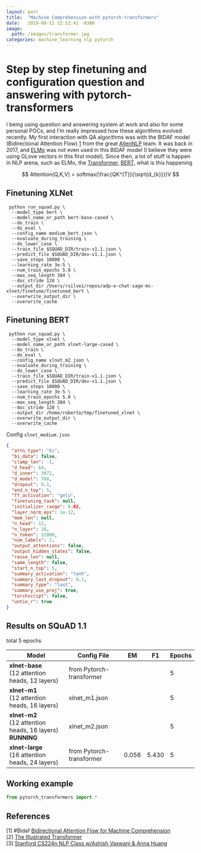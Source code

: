 ```yaml
---
layout: post
title:  "Machine Comprehension with pytorch-transformers"
date:   2019-08-12 12:52:41 -0300
image:
  path: /images/transformer.jpg
categories: machine_learning nlp pytorch
---
```


# Step by step finetuning and configuration question and answering with pytorch-transformers

I being using question and answering system at work and also for some personal POCs, and I'm really impressed how these algorithms evolved recently. My first interaction with QA algorithms was with the BIDAF model (Bidirectional Attention Flow) [1](#Bidaf) from the great [AllenNLP](https://allennlp.org/) team. It was back in 2017, and [ELMo](https://allennlp.org/elmo) was not even used in this BIDAF model (I believe they were using GLove vectors in this first model). Since then, a lot of stuff is happen in NLP arena, such as ELMo, the [Transformer](https://arxiv.org/abs/1706.03762), [BERT](https://arxiv.org/abs/1810.04805),  what is this happening


$$
Attention(Q,K,V) = softmax(\frac{QK^{T}}{\sqrt{d_{k}}})V
$$

## Finetuning XLNet

```
 python run_squad.py \
  --model_type bert \
  --model_name_or_path bert-base-cased \
  --do_train \
  --do_eval \
  --config_name medium_bert.json \
  --evaluate_during_training \
  --do_lower_case \
  --train_file $SQUAD_DIR/train-v1.1.json \
  --predict_file $SQUAD_DIR/dev-v1.1.json \
  --save_steps 10000 \
  --learning_rate 3e-5 \
  --num_train_epochs 5.0 \
  --max_seq_length 384 \
  --doc_stride 128 \
  --output_dir /Users/rsilvei/repos/adp-e-chat-sage-mc-xlnet/finetune/finetuned_bert \
  --overwrite_output_dir \
  --overwrite_cache
```

## Finetuning BERT
```
 python run_squad.py \
  --model_type xlnet \
  --model_name_or_path xlnet-large-cased \
  --do_train \
  --do_eval \
  --config_name xlnet_m2.json \
  --evaluate_during_training \
  --do_lower_case \
  --train_file $SQUAD_DIR/train-v1.1.json \
  --predict_file $SQUAD_DIR/dev-v1.1.json \
  --save_steps 10000 \
  --learning_rate 3e-5 \
  --num_train_epochs 5.0 \
  --max_seq_length 384 \
  --doc_stride 128 \
  --output_dir /home/roberto/tmp/finetuned_xlnet \
  --overwrite_output_dir \
  --overwrite_cache
```

Config `xlnet_medium.json`

```json
{
  "attn_type": "bi",
  "bi_data": false,
  "clamp_len": -1,
  "d_head": 64,
  "d_inner": 3072,
  "d_model": 768,
  "dropout": 0.1,
  "end_n_top": 5,
  "ff_activation": "gelu",
  "finetuning_task": null,
  "initializer_range": 0.02,
  "layer_norm_eps": 1e-12,
  "mem_len": null,
  "n_head": 12,
  "n_layer": 16,
  "n_token": 32000,
  "num_labels": 2,
  "output_attentions": false,
  "output_hidden_states": false,
  "reuse_len": null,
  "same_length": false,
  "start_n_top": 5,
  "summary_activation": "tanh",
  "summary_last_dropout": 0.1,
  "summary_type": "last",
  "summary_use_proj": true,
  "torchscript": false,
  "untie_r": true
}
```

## Results on SQuAD 1.1
total 5 epochs

| Model                                                | Config File              | EM       | F1      | Epochs  |
| -------------                                        |------------              |--------- |-------- |--------|
|  **xlnet-base** <br>(12 attention heads, 12 layers)  | from Pytorch-transformer |          |         |    5     |        
|  **xlnet-m1** <br>(12 attention heads, 16 layers)    | xlnet_m1.json            |          |         |    5     |
|  **xlnet-m2** <br>(12 attention heads, 16 layers) **RUNNING**  | xlnet_m2.json            |          |         |    5     |  
|  **xlnet-large** <br>(16 attention heads, 24 layers)  | from Pytorch-transformer |  0.056   |   5.430    |    5     |



## Working example

```python
from pytorch_transformers import *

```



## References
[1] #Bidaf [Bidirectional Attention Flow for Machine Comprehension](https://arxiv.org/abs/1611.01603)  
[2] [The Illustrated Transformer](http://jalammar.github.io/illustrated-transformer/)   
[3] [Stanford CS224n NLP Class w/Ashish Vaswani & Anna Huang](https://www.youtube.com/watch?v=5vcj8kSwBCY&t=76s)  
